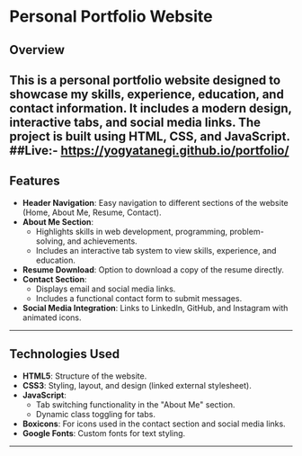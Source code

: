 # Personal Portfolio Website  

## Overview  
This is a personal portfolio website designed to showcase my skills, experience, education, and contact information. It includes a modern design, interactive tabs, and social media links. The project is built using **HTML**, **CSS**, and **JavaScript**.  
##Live:- https://yogyatanegi.github.io/portfolio/
---

## Features  
- **Header Navigation**: Easy navigation to different sections of the website (Home, About Me, Resume, Contact).  
- **About Me Section**:  
  - Highlights skills in web development, programming, problem-solving, and achievements.  
  - Includes an interactive tab system to view skills, experience, and education.  
- **Resume Download**: Option to download a copy of the resume directly.  
- **Contact Section**:  
  - Displays email and social media links.  
  - Includes a functional contact form to submit messages.  
- **Social Media Integration**: Links to LinkedIn, GitHub, and Instagram with animated icons.  

---

## Technologies Used  
- **HTML5**: Structure of the website.  
- **CSS3**: Styling, layout, and design (linked external stylesheet).  
- **JavaScript**:  
  - Tab switching functionality in the "About Me" section.  
  - Dynamic class toggling for tabs.  
- **Boxicons**: For icons used in the contact section and social media links.  
- **Google Fonts**: Custom fonts for text styling.  

---


